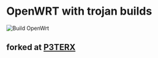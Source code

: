 # OpenWRT with trojan builds

![Build OpenWrt](https://github.com/turbo-gonic/openwrt-builds/workflows/Build%20OpenWrt/badge.svg?branch=master)

## forked at [P3TERX](https://github.com/P3TERX/Actions-OpenWrt)
